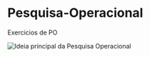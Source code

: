 # Pesquisa-Operacional
Exercicios de PO


![Ideia principal da Pesquisa Operacional]([https://myoctocat.com/assets/images/base-octocat.svg](https://slidetodoc.com/presentation_image_h2/7ab61502c95bcb6dea570cc09f037f20/image-5.jpg))
